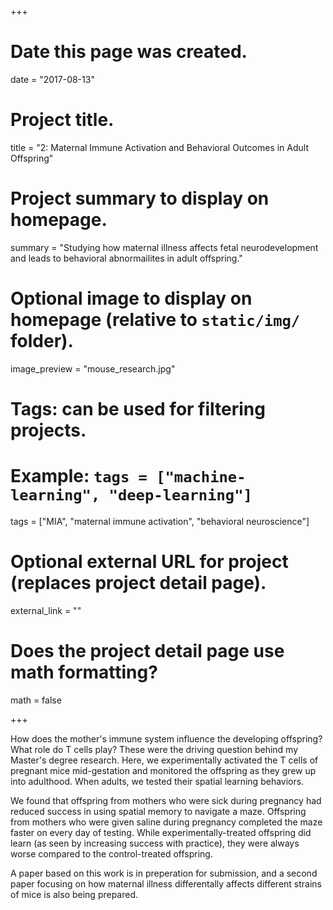 +++
# Date this page was created.
date = "2017-08-13"

# Project title.
title = "2: Maternal Immune Activation and Behavioral Outcomes in Adult Offspring"

# Project summary to display on homepage.
summary = "Studying how maternal illness affects fetal neurodevelopment and leads to behavioral abnormailites in adult offspring."

# Optional image to display on homepage (relative to `static/img/` folder).
image_preview = "mouse_research.jpg"

# Tags: can be used for filtering projects.
# Example: `tags = ["machine-learning", "deep-learning"]`
tags = ["MIA", "maternal immune activation", "behavioral neuroscience"]

# Optional external URL for project (replaces project detail page).
external_link = ""

# Does the project detail page use math formatting?
math = false

+++

How does the mother's immune system influence the developing offspring?  What role do T cells play? These were the driving question behind my Master's degree research.  Here, we experimentally activated the T cells of pregnant mice mid-gestation and monitored the offspring as they grew up into adulthood.  When adults, we tested their spatial learning behaviors.

We found that offspring from mothers who were sick during pregnancy had reduced success in using spatial memory to navigate a maze.  Offspring from mothers who were given saline during pregnancy completed the maze faster on every day of testing.  While experimentally-treated offspring did learn (as seen by increasing success with practice), they were always worse compared to the control-treated offspring.

A paper based on this work is in preperation for submission, and a second paper focusing on how maternal illness differentally affects different strains of mice is also being prepared.

